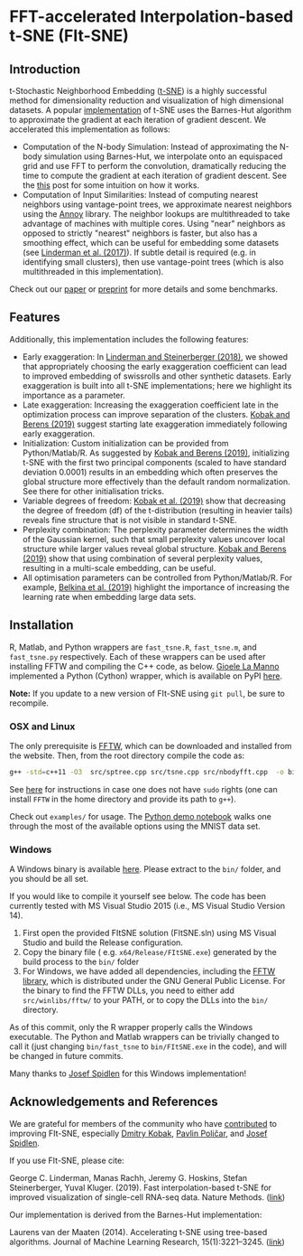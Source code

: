 # FFT-accelerated Interpolation-based t-SNE (FIt-SNE)

## Introduction
t-Stochastic Neighborhood Embedding ([t-SNE](https://lvdmaaten.github.io/tsne/)) is a highly successful method for dimensionality reduction and visualization of high dimensional datasets.  A popular [implementation](https://github.com/lvdmaaten/bhtsne) of t-SNE uses the Barnes-Hut algorithm to approximate the gradient at each iteration of gradient descent. We accelerated this implementation as follows:

* Computation of the N-body Simulation: Instead of approximating the N-body simulation using Barnes-Hut, we interpolate onto an equispaced grid and use FFT to perform the convolution, dramatically reducing the time to compute the gradient at each iteration of gradient descent. See the [this](http://gauss.math.yale.edu/~gcl22/blog/numerics/low-rank/t-sne/2018/01/11/low-rank-kernels.html) post for some intuition on how it works.
* Computation of Input Similarities: Instead of computing nearest neighbors using vantage-point trees, we approximate nearest neighbors using the [Annoy](https://github.com/spotify/annoy) library. The neighbor lookups are multithreaded to take advantage of machines with multiple cores. Using "near" neighbors as opposed to strictly "nearest" neighbors is faster, but also has a smoothing effect, which can be useful for embedding some datasets (see [Linderman et al. (2017)](https://arxiv.org/abs/1711.04712)). If subtle detail is required (e.g. in identifying small clusters), then use vantage-point trees (which is also multithreaded in this implementation). 


Check out our [paper](https://www.nature.com/articles/s41592-018-0308-4) or [preprint](https://arxiv.org/abs/1712.09005) for more details and some benchmarks.

## Features
Additionally, this implementation includes the following features:
* Early exaggeration: In [Linderman and Steinerberger (2018)](https://epubs.siam.org/doi/abs/10.1137/18M1216134), we showed that appropriately choosing the early exaggeration coefficient can lead to improved embedding of swissrolls and other synthetic datasets. Early exaggeration is built into all t-SNE implementations; here we highlight its importance as a parameter. 
* Late exaggeration: Increasing the exaggeration coefficient late in the optimization process can improve separation of the clusters. [Kobak and Berens (2019)](https://www.nature.com/articles/s41467-019-13056-x) suggest starting late exaggeration immediately following early exaggeration. 
* Initialization: Custom initialization can be provided from Python/Matlab/R. As suggested by [Kobak and Berens (2019)](https://www.nature.com/articles/s41467-019-13056-x), initializing t-SNE with the first two principal components (scaled to have standard deviation 0.0001) results in an embedding which often preserves the global structure more effectively than the default random normalization. See there for other initialisation tricks.
* Variable degrees of freedom: [Kobak et al. (2019)](https://ecmlpkdd2019.org/downloads/paper/327.pdf) show that decreasing the degree of freedom (df) of the t-distribution (resulting in heavier tails)  reveals fine structure that is not visible in standard t-SNE.
* Perplexity combination: The perplexity parameter determines the width of the Gaussian kernel, such that small perplexity values uncover local structure while larger values reveal global structure. [Kobak and Berens (2019)](https://www.nature.com/articles/s41467-019-13056-x) show that using combination of several perplexity values, resulting in a multi-scale embedding, can be useful. 
* All optimisation parameters can be controlled from Python/Matlab/R. For example, [Belkina et al. (2019)](https://www.nature.com/articles/s41467-019-13055-y) highlight the importance of increasing the learning rate when embedding large data sets. 


## Installation
R, Matlab, and Python wrappers are `fast_tsne.R`, `fast_tsne.m`, and `fast_tsne.py` respectively. Each of these wrappers can be used after installing FFTW and compiling the C++ code, as below. [Gioele La Manno](https://twitter.com/GioeleLaManno) implemented a Python (Cython) wrapper, which is available on PyPI [here](https://pypi.python.org/pypi/fitsne).

**Note:** If you update to a new version of FIt-SNE using `git pull`, be sure to recompile. 

### OSX and Linux
The only prerequisite is [FFTW](http://www.fftw.org/), which can be downloaded and installed from the website. Then, from the root directory compile the code as:
```bash
g++ -std=c++11 -O3  src/sptree.cpp src/tsne.cpp src/nbodyfft.cpp  -o bin/fast_tsne -pthread -lfftw3 -lm -Wno-address-of-packed-member
```
See [here](https://github.com/KlugerLab/FIt-SNE/issues/35) for instructions in case one does not have `sudo` rights (one can install `FFTW` in the home directory and provide its path to `g++`).

Check out `examples/` for usage. The [Python demo notebook](https://github.com/KlugerLab/FIt-SNE/blob/master/examples/test.ipynb) walks one through the most of the available options using the MNIST data set.


### Windows
A Windows binary is available [here](https://github.com/KlugerLab/FIt-SNE/releases/download/v1.2.1/FItSNE-Windows-1.2.1.zip). Please extract to the `bin/` folder, and you should be all set.

If you would like to compile it yourself see below. The code has been currently tested with MS Visual Studio 2015 (i.e., MS Visual Studio Version 14).

1.  First open the provided FItSNE solution (FItSNE.sln) using MS Visual Studio and build the Release configuration. 
2.  Copy the binary file ( e.g. `x64/Release/FItSNE.exe`) generated by the build process to the `bin/` folder 
3.  For Windows, we have added all dependencies, including the [FFTW library](http://www.fftw.org/), which is distributed under the GNU General Public License. For the binary to find the FFTW DLLs, you need to either add `src/winlibs/fftw/` to your PATH, or to copy the DLLs into the `bin/` directory.

As of this commit, only the R wrapper properly calls the Windows executable. The Python and Matlab wrappers can be trivially changed to call it (just changing `bin/fast_tsne` to `bin/FItSNE.exe` in the code), and will be changed in future commits.
 
Many thanks to [Josef Spidlen](https://github.com/jspidlen) for this Windows implementation!

## Acknowledgements and References
We are grateful for members of the community who have [contributed](https://github.com/KlugerLab/FIt-SNE/graphs/contributors) to improving FIt-SNE, especially [Dmitry Kobak](https://github.com/dkobak), [Pavlin Poličar](https://github.com/pavlin-policar), and [Josef Spidlen](https://github.com/jspidlen).

If you use FIt-SNE, please cite:

George C. Linderman, Manas Rachh, Jeremy G. Hoskins, Stefan Steinerberger, Yuval Kluger. (2019). Fast interpolation-based t-SNE for improved visualization of single-cell RNA-seq data. Nature Methods. ([link](https://www.nature.com/articles/s41592-018-0308-4))

Our implementation is derived from the Barnes-Hut implementation:

Laurens van der Maaten (2014). Accelerating t-SNE using tree-based algorithms. Journal of Machine Learning Research, 15(1):3221–3245. ([link](https://dl.acm.org/citation.cfm?id=2627435.2697068))

